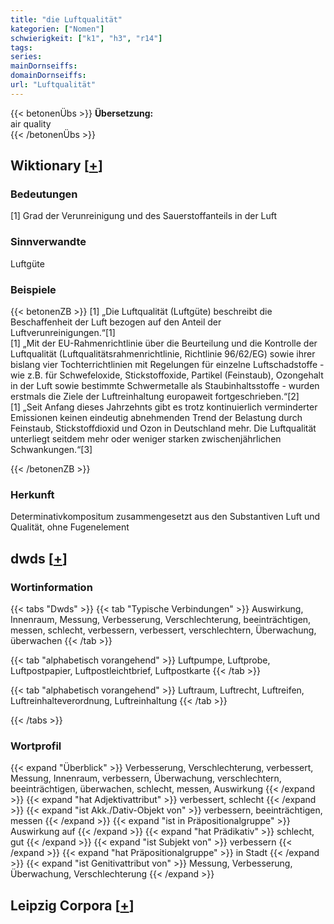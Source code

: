 ```yaml
---
title: "die Luftqualität"
kategorien: ["Nomen"]
schwierigkeit: ["k1", "h3", "r14"]
tags:
series:
mainDornseiffs:
domainDornseiffs:
url: "Luftqualität"
---
```


{{< betonenÜbs >}}
**Übersetzung:**  
air quality  
{{< /betonenÜbs >}}

## Wiktionary [[+](https://de.wiktionary.org/wiki/Luftqualität)]

### Bedeutungen
[1] Grad der Verunreinigung und des Sauerstoffanteils in der Luft  

### Sinnverwandte
Luftgüte  

### Beispiele
{{< betonenZB >}}
[1] „Die Luftqualität (Luftgüte) beschreibt die Beschaffenheit der Luft bezogen auf den Anteil der Luftverunreinigungen.“[1]  
[1] „Mit der EU-Rahmenrichtlinie über die Beurteilung und die Kontrolle der Luftqualität (Luftqualitätsrahmenrichtlinie, Richtlinie 96/62/EG) sowie ihrer bislang vier Tochterrichtlinien mit Regelungen für einzelne Luftschadstoffe - wie z.B. für Schwefeloxide, Stickstoffoxide, Partikel (Feinstaub), Ozongehalt in der Luft sowie bestimmte Schwermetalle als Staubinhaltsstoffe - wurden erstmals die Ziele der Luftreinhaltung europaweit fortgeschrieben.“[2]  
[1] „Seit Anfang dieses Jahrzehnts gibt es trotz kontinuierlich verminderter Emissionen keinen eindeutig abnehmenden Trend der Belastung durch Feinstaub, Stickstoffdioxid und Ozon in Deutschland mehr. Die Luftqualität unterliegt seitdem mehr oder weniger starken zwischenjährlichen Schwankungen.“[3]  

{{< /betonenZB >}}
### Herkunft
Determinativkompositum zusammengesetzt aus den Substantiven Luft und Qualität, ohne Fugenelement  



## dwds [[+](https://www.dwds.de/wb/Luftqualität)]

### Wortinformation
{{< tabs "Dwds" >}}
{{< tab "Typische Verbindungen" >}}
Auswirkung, Innenraum, Messung, Verbesserung, Verschlechterung, beeinträchtigen, messen, schlecht, verbessern, verbessert, verschlechtern, Überwachung, überwachen
{{< /tab >}}

{{< tab "alphabetisch vorangehend" >}}
Luftpumpe, Luftprobe, Luftpostpapier, Luftpostleichtbrief, Luftpostkarte
{{< /tab >}}

{{< tab "alphabetisch vorangehend" >}}
Luftraum, Luftrecht, Luftreifen, Luftreinhalteverordnung, Luftreinhaltung
{{< /tab >}}

{{< /tabs >}}

### Wortprofil
{{< expand "Überblick" >}} Verbesserung, Verschlechterung, verbessert, Messung, Innenraum, verbessern, Überwachung, verschlechtern, beeinträchtigen, überwachen, schlecht, messen, Auswirkung {{< /expand >}}
{{< expand "hat Adjektivattribut" >}} verbessert, schlecht {{< /expand >}}
{{< expand "ist Akk./Dativ-Objekt von" >}} verbessern, beeinträchtigen, messen {{< /expand >}}
{{< expand "ist in Präpositionalgruppe" >}} Auswirkung auf {{< /expand >}}
{{< expand "hat Prädikativ" >}} schlecht, gut {{< /expand >}}
{{< expand "ist Subjekt von" >}} verbessern {{< /expand >}}
{{< expand "hat Präpositionalgruppe" >}} in Stadt {{< /expand >}}
{{< expand "ist Genitivattribut von" >}} Messung, Verbesserung, Überwachung, Verschlechterung {{< /expand >}}

## Leipzig Corpora [[+](https://corpora.uni-leipzig.de/en/res?word=Luftqualität&corpusId=deu_newscrawl-public_2018)]

